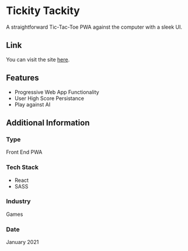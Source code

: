 # Tickity Tackity
A straightforward Tic-Tac-Toe PWA against the computer with a sleek UI.

## Link
You can visit the site [here](https://tickity-tackity.netlify.app/).

## Features
* Progressive Web App Functionality
* User High Score Persistance
* Play against AI

## Additional Information

### Type
Front End PWA

### Tech Stack
* React
* SASS

### Industry
Games

### Date
January 2021






